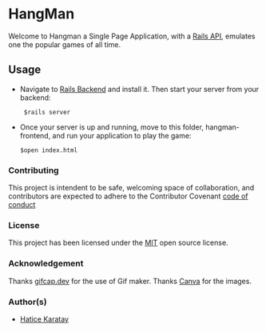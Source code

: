 # HangMan
 Welcome to Hangman a Single Page Application, with a [Rails API](https://github.com/haticekaratay/hangman-backend), emulates one the popular games of all time. 

 ## Usage
 - Navigate to [Rails Backend](https://github.com/haticekaratay/hangman-backend) and install it. Then start your server from your backend:
   ```
    $rails server
   ```
 - Once your server is up and running, move to this folder, hangman-frontend, and run your application to play the game:  
    ```
    $open index.html
    ```

### Contributing
This project is intendent to be safe, welcoming space of collaboration, and contributors are expected to adhere to the Contributor Covenant [code of conduct](https://github.com/haticekaratay/hangman-frontend/blob/main/CODE_OF_CONDUCT.md)

### License 
This project has been licensed under the [MIT](https://github.com/haticekaratay/hangman-frontend/blob/main/LICENSE) open source license.

### Acknowledgement
Thanks [gifcap.dev](https://github.com/joaomoreno/gifcap) for the use of Gif maker.
Thanks [Canva](https://www.canva.com/) for the images.

### Author(s)
* [Hatice Karatay](https://github.com/haticekaratay)